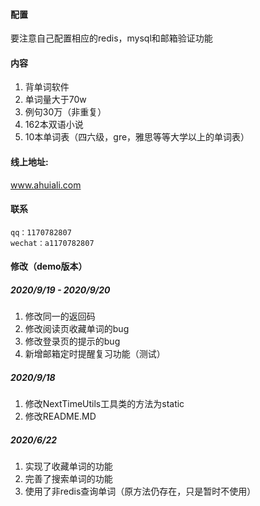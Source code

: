 #### 配置
要注意自己配置相应的redis，mysql和邮箱验证功能<br>

#### 内容
1. 背单词软件
2. 单词量大于70w
3. 例句30万（非重复）
4. 162本双语小说
5. 10本单词表（四六级，gre，雅思等等大学以上的单词表）

#### 线上地址:
www.ahuiali.com

#### 联系
    qq：1170782807
    wechat：a1170782807
    
#### 修改（demo版本）

##### 2020/9/19 - 2020/9/20
1. 修改同一的返回码
2. 修改阅读页收藏单词的bug
3. 修改登录页的提示的bug
4. 新增邮箱定时提醒复习功能（测试）

##### 2020/9/18
1. 修改NextTimeUtils工具类的方法为static
2. 修改README.MD

##### 2020/6/22
1. 实现了收藏单词的功能
2. 完善了搜索单词的功能
3. 使用了非redis查询单词（原方法仍存在，只是暂时不使用）





    
  